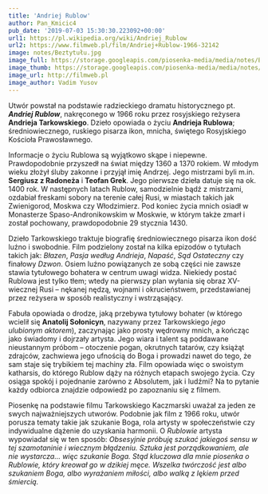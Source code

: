 ```yaml
---
title: 'Andriej Rublow'
author: Pan_Kmicic4
pub_date: '2019-07-03 15:30:30.223092+00:00'
url1: https://pl.wikipedia.org/wiki/Andriej_Rublow
url2: https://www.filmweb.pl/film/Andriej+Rublow-1966-32142
image: notes/Beztytułu.jpg
image_full: https://storage.googleapis.com/piosenka-media/media/notes/Beztytułu.jpg
image_thumb: https://storage.googleapis.com/piosenka-media/media/notes/Beztytu%C5%82u.jpg.0x300_q85_upscale.jpg
image_url: http://filmweb.pl
image_author: Vadim Yusov
---
```


Utwór powstał na podstawie radzieckiego dramatu historycznego pt. _**Andriej Rublow**_, nakręconego w 1966 roku przez rosyjskiego reżysera **Andrieja Tarkowskiego**. Dzieło opowiada o życiu **Andrieja Rublowa**; średniowiecznego, ruskiego pisarza ikon, mnicha, świętego Rosyjskiego Kościoła Prawosławnego.

Informacje o życiu Rublowa są wyjątkowo skąpe i niepewne. Prawdopodobnie przyszedł na świat między 1360 a 1370 rokiem. W młodym wieku złożył śluby zakonne i przyjął imię Andrzej. Jego mistrzami byli m.in. **Sergiusz z Radoneża** i **Teofan Grek**. Jego pierwsze dzieła datuje się na ok. 1400 rok. W następnych latach Rublow, samodzielnie bądź z mistrzami, ozdabiał freskami sobory na terenie całej Rusi, w miastach takich jak Zwienigorod, Moskwa czy Włodzimierz.  Pod koniec życia mnich osiadł  w Monasterze  Spaso\-Andronikowskim w Moskwie, w którym także zmarł i został pochowany, prawdopodobnie 29 stycznia 1430.

Dzieło Tarkowskiego traktuje biografię średniowiecznego pisarza ikon dość luźno i swobodnie.  Film podzielony został na kilka epizodów o tytułach takich jak: _Błazen_, _Pasja według Andrieja_, _Napaść_, _Sąd Ostateczny_ czy finałowy _Dzwon_. Osiem luźno powiązanych ze sobą części nie zawsze stawia tytułowego bohatera w centrum uwagi widza. Niekiedy postać Rublowa jest tylko tłem; wtedy na pierwszy plan wyłania się obraz XV\-wiecznej Rusi – nękanej nędzą, wojnami i okrucieństwem, przedstawianej przez reżysera w sposób realistyczny i wstrząsający. 

Fabuła opowiada o drodze, jaką przebywa tytułowy bohater \(w którego wcielił się **Anatolij Sołonicyn**, nazywany przez Tarkowskiego _jego ulubionym aktorem_\), zaczynając jako prosty wędrowny mnich, a kończąc jako świadomy i dojrzały artysta. Jego wiara i talent są poddawane nieustannym próbom – otoczenie pogan, okrutnych tatarów, czy książąt zdrajców, zachwiewa jego ufnością do Boga i prowadzi nawet do tego, że sam staje się trybikiem tej machiny zła. Film opowiada więc o swoistym katharsis, do którego Rublow dąży na różnych etapach swojego życia. Czy osiąga spokój i pojednanie zarówno z Absolutem, jak i ludźmi? Na to pytanie każdy odbiorca znajdzie odpowiedź po zapoznaniu się z filmem. 

Piosenkę na podstawie filmu Tarkowskiego Kaczmarski uważał za jeden ze swych najważniejszych utworów. Podobnie jak film z 1966 roku, utwór porusza tematy takie jak szukanie Boga, rola artysty w społeczeństwie czy indywidualne dążenie do uzyskania harmonii. O _Rublowie_ artysta wypowiadał się w ten sposób: _Obsesyjnie próbuję szukać jakiegoś sensu w tej szamotaninie i wiecznym błądzeniu. Sztuka jest porządkowaniem, ale nie wystarcza… więc szukanie Boga. Stąd kluczowa dla mnie piosenka o Rublowie, który kreował go w dzikiej męce. Wszelka twórczość jest albo szukaniem Boga, albo wyrażaniem miłości, albo walką z lękiem przed śmiercią._